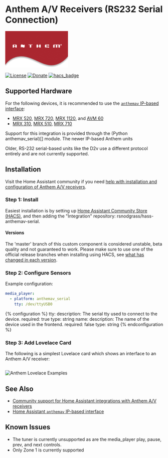 # Anthem A/V Receivers (RS232 Serial Connection)

![Anthem Logo](https://github.com/rsnodgrass/hass-anthemav-serial/blob/master/anthemav.png?raw=true)

[![License](https://img.shields.io/badge/License-Apache%202.0-blue.svg)](https://opensource.org/licenses/Apache-2.0)
[![Donate](https://img.shields.io/badge/Donate-PayPal-green.svg)](https://www.paypal.com/cgi-bin/webscr?cmd=_donations&business=WREP29UDAMB6G)
[![hacs_badge](https://img.shields.io/badge/HACS-Default-orange.svg)](https://github.com/custom-components/hacs)

## Supported Hardware

For the following devices, it is recommended to use the [`anthemav` IP-based interface](https://www.home-assistant.io/integrations/anthemav/):

* [MRX 520](https://www.anthemav.com/products-current/series=mrx-series-gen3/model=mrx-520/page=overview), [MRX 720](https://www.anthemav.com/products-current/collection=performance/model=mrx-720/page=overview), [MRX 1120](https://www.anthemav.com/products-current/collection=performance/model=mrx-1120/page=overview), and [AVM 60](https://www.anthemav.com/products-current/model=avm-60/page=overview)
* [MRX 310](https://www.anthemav.com/products-archived/type=av-receiver/model=mrx-310/page=overview), [MRX 510](https://www.anthemav.com/products-archived/series=mrx-series/model=mrx-510/page=overview), [MRX 710](https://www.anthemav.com/products-archived/type=av-receiver/model=mrx-710/page=overview)


Support for this integration is provided through the (Python anthemav_serial)[] module. The newer IP-based Anthem units 

Older, RS-232 serial-based units like the D2v use a different protocol entirely and are not currently supported.

## Installation

Visit the Home Assistant community if you need [help with installation and configuration of Anthem A/V receivers](https://community.home-assistant.io/t/anthem-line-of-receivers-and-pre-pros/1605/4).

### Step 1: Install

Easiest installation is by setting up [Home Assistant Community Store (HACS)](https://github.com/custom-components/hacs), and then adding the "Integration" repository: rsnodgrass/hass-anthemav-serial.

#### Versions

The 'master' branch of this custom component is considered unstable, beta quality and not guaranteed to work. Please make sure to use one of the official release branches when installing using HACS, see [what has changed in each version](https://github.com/rsnodgrass/hass-anthemav-serial/releases).

### Step 2: Configure Sensors

Example configuration:

```yaml
media_player:
  - platform: anthemav_serial
    tty: /dev/ttyUSB0
```

{% configuration %}
tty:
  description: The serial tty used to connect to the device.
  required: true
  type: string
name:
  description: The name of the device used in the frontend.
  required: false
  type: string
{% endconfiguration %}

### Step 3: Add Lovelace Card

The following is a simplest Lovelace card which shows an interface to an Anthem A/V receiver:

```yaml
```

![Anthem Lovelace Examples](https://github.com/rsnodgrass/hass-anthemav-serial/blob/master/lovelace/mediaplayer.png?raw=true)

## See Also

* [Community support for Home Assistant integrations with Anthem A/V receivers](https://community.home-assistant.io/t/anthem-line-of-receivers-and-pre-pros/1605/4)
* [Home Assistant `anthemav` IP-based interface](https://www.home-assistant.io/integrations/anthemav/)

## Known Issues

* The tuner is currently unsupported as are the media_player play, pause, prev, and next controls.
* Only Zone 1 is currently supported
